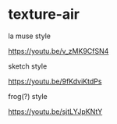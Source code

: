 # texture-air


la muse style

https://youtu.be/v_zMK9CfSN4



sketch style

https://youtu.be/9fKdviKtdPs



frog(?) style




https://youtu.be/sjtLYJpKNtY
